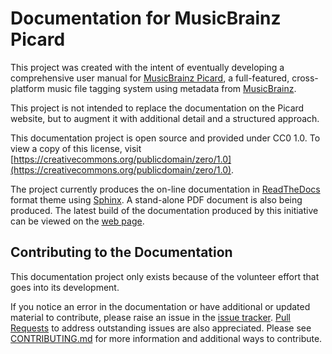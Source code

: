 # Documentation for MusicBrainz Picard

This project was created with the intent of eventually developing a comprehensive
user manual for [MusicBrainz Picard](https://picard.musicbrainz.org), a full-featured,
cross-platform music file tagging system using metadata from [MusicBrainz](https://musicbrainz.org).

This project is not intended to replace the documentation on the Picard website, but to augment
it with additional detail and a structured approach.

This documentation project is open source and provided under CC0 1.0. To view a copy of this license,
visit [https://creativecommons.org/publicdomain/zero/1.0](https://creativecommons.org/publicdomain/zero/1.0).

The project currently produces the on-line documentation in [ReadTheDocs](https://readthedocs.org)
format theme using [Sphinx](https://www.sphinx-doc.org/). A stand-alone PDF document is also being
produced.  The latest build of the documentation produced by this initiative can be viewed on the
[web page](https://picard-docs.musicbrainz.org/index.html).

## Contributing to the Documentation

This documentation project only exists because of the volunteer effort that goes into its development.

If you notice an error in the documentation or have additional or updated material to contribute,
please raise an issue in the [issue tracker](https://github.com/rdswift/picard-docs/issues).
[Pull Requests](https://github.com/rdswift/picard-docs/pulls) to address outstanding issues are also
appreciated.  Please see [CONTRIBUTING.md](https://github.com/rdswift/picard-docs/blob/master/.github/CONTRIBUTING.md)
for more information and additional ways to contribute.
